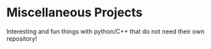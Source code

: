 # Miscellaneous Projects
Interesting and fun things with python/C++ that do not need their own repository! 
